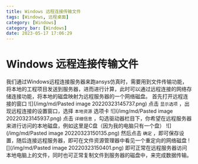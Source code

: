 ```yaml
---
title: Windows 远程连接传输文件
tags: [Windows, 远程桌面]
category: [Windows]
category_bar: [Windows]
date: 2023-05-17 17:06:29
---
```


# Windows 远程连接传输文件

我们通过Windows远程连接服务器来跑ansys仿真时，需要用到文件传输功能，将本地的工程项目发送到服务器，进而进行计算，此时可以通过远程连接的网络存储连接功能，将本地的磁盘映射为远程服务器的一个网络磁盘。
首先打开远程连接的窗口
![](/img/md/Pasted image 20220323145737.png)
点击 `显示选项` ，出现远程连接的设置窗口，选择 `本地资源` 选项卡
![](/img/md/Pasted image 20220323145937.png)
点击 `详细信息` ，勾选驱动器栏目下，你希望在远程服务器来进行访问的本地磁盘，例如这里是C盘（因为我的电脑只有一个盘）
![](/img/md/Pasted image 20220323150135.png)
然后点击 `确定` ，即可保存设置，随后连接远程服务器，即可在文件资源管理器中看见一个重定向的网络磁盘
![](/img/md/Pasted image 20220323150401.png)
即可正常在远程服务器访问本地电脑上的文件，同时也可正常复制文件到服务器的磁盘中，来完成数据传输。
